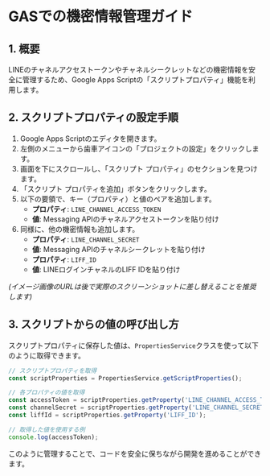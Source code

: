 # GASでの機密情報管理ガイド

## 1. 概要

LINEのチャネルアクセストークンやチャネルシークレットなどの機密情報を安全に管理するため、Google Apps Scriptの「スクリプトプロパティ」機能を利用します。

## 2. スクリプトプロパティの設定手順

1.  Google Apps Scriptのエディタを開きます。
2.  左側のメニューから歯車アイコンの「プロジェクトの設定」をクリックします。
3.  画面を下にスクロールし、「スクリプト プロパティ」のセクションを見つけます。
4.  「スクリプト プロパティを追加」ボタンをクリックします。
5.  以下の要領で、キー（プロパティ）と値のペアを追加します。
    *   **プロパティ**: `LINE_CHANNEL_ACCESS_TOKEN`
    *   **値**: Messaging APIのチャネルアクセストークンを貼り付け
6.  同様に、他の機密情報も追加します。
    *   **プロパティ**: `LINE_CHANNEL_SECRET`
    *   **値**: Messaging APIのチャネルシークレットを貼り付け
    *   **プロパティ**: `LIFF_ID`
    *   **値**: LINEログインチャネルのLIFF IDを貼り付け


*(イメージ画像のURLは後で実際のスクリーンショットに差し替えることを推奨します)*

## 3. スクリプトからの値の呼び出し方

スクリプトプロパティに保存した値は、`PropertiesService`クラスを使って以下のように取得できます。

```javascript
// スクリプトプロパティを取得
const scriptProperties = PropertiesService.getScriptProperties();

// 各プロパティの値を取得
const accessToken = scriptProperties.getProperty('LINE_CHANNEL_ACCESS_TOKEN');
const channelSecret = scriptProperties.getProperty('LINE_CHANNEL_SECRET');
const liffId = scriptProperties.getProperty('LIFF_ID');

// 取得した値を使用する例
console.log(accessToken);
```

このように管理することで、コードを安全に保ちながら開発を進めることができます。

